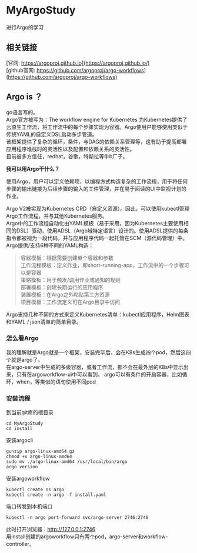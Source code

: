 # MyArgoStudy
进行Argo的学习
## 相关链接 
[官网:  https://argoproj.github.io](https://argoproj.github.io/)   
[github官网:  https://github.com/argoproj/argo-workflows](https://github.com/argoproj/argo-workflows) 
## Argo is ？  
go语言写的。  
Argo官方被写为：The workflow engine for Kubernetes
为Kubernetes提供了云原生工作流，将工作流中的每个步骤实现为容器。Argo使用户能够使用类似于传统YAML的自定义DSL启动多步管道。  
该框架提供了复杂的循环，条件，与DAG的依赖关系管理等，这有助于提高部署应用程序堆栈时的灵活性以及配置和依赖关系的灵活性。  
目前被多方信任，redhat，谷歌，特斯拉等牛b厂子。

**我可以用Argo干什么？**    

使用Argo，用户可以定义依赖项，以编程方式构造复杂的工作流程，用于将任何步骤的输出链接为后续步骤的输入的工件管理，并在易于阅读的UI中监视计划的作业。  

Argo V2被实现为Kubernetes CRD（自定义资源）。因此，可以使用kubectl管理Argo工作流程，并与其他Kubernetes服务。    
Argo中的工作流程自动化由YAML模板（易于采用，因为Kubernetes主要使用相同的DSL）驱动，使用ADSL（Argo域特定语言）设计的。使用ADSL提供的每条指令都被视为一段代码，并与应用程序代码一起托管在SCM（源代码管理）中。  
Argo提供/支持6种不同的YAML构造：
>容器模板：根据需要创建单个容器和参数  
工作流程模板：定义作业，即short-running-app，工作流中的一个步骤可以是容器  
策略模板：用于触发/调用作业或通知的规则  
部署模板：创建长期运行的应用程序  
装置模板：在Argo之外粘贴第三方资源  
项目模板：工作流定义可在Argo目录中访问  
>
Argo支持几种不同的方式来定义Kubernetes清单：kubectl应用程序，Helm图表和YAML / json清单的简单目录。

### 怎么看Argo
我的理解就是Argo就是一个框架，安装完毕后，会在K8s生成四个pod，然后这四个就是argo了。  
在argo-server中生成的多级容器，或者工作流，都不会在最外层的K8s中显示出来，只有在argoworkflow-ui中可以看到。
argo可以有条件的开启容器，比如循环，when，等类似的语句使用不同pod  
### 安装流程  
到当前git库的根目录  

    cd MyArgoStudy  
    cd install  
安装argocli  

    gunzip argo-linux-amd64.gz
    chmod +x argo-linux-amd64
    sudo mv ./argo-linux-amd64 /usr/local/bin/argo
    argo version
安装argoworkflow  

    kubectl create ns argo
    kubectl create -n argo -f install.yaml
端口转发到本机端口  

    kubectl -n argo port-forward svc/argo-server 2746:2746

此时打开浏览器：http://127.0.0.1:2746  
用install创建的argoworkflow只有两个pod，argo-server和workflow-controller。  
